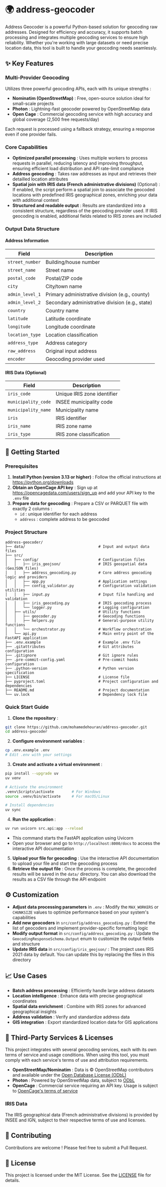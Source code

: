 # 🌍 address-geocoder

Address Geocoder is a powerful Python-based solution for geocoding raw addresses. Designed for efficiency and accuracy, it supports batch processing and integrates multiple geocoding services to ensure high reliability. Whether you're working with large datasets or need precise location data, this tool is built to handle your geocoding needs seamlessly.

## ✨ Key Features

### Multi-Provider Geocoding
Utilizes three powerful geocoding APIs, each with its unique strengths :
- **Nominatim (OpenStreetMap)** : Free, open-source solution ideal for small-scale projects
- **Photon** : Lightning-fast geocoder powered by OpenStreetMap data
- **Open Cage** : Commercial geocoding service with high accuracy and global coverage (2,500 free requests/day)

Each request is processed using a fallback strategy, ensuring a response even if one provider fails.

### Core Capabilities
- **Optimized parallel processing** : Uses multiple workers to process requests in parallel, reducing latency and improving throughput, ensuring efficient load distribution and API rate-limit compliance
- **Address geocoding** : Takes raw addresses as input and retrieves their detailled location attributes
- **Spatial join with IRIS data (French administrative divisions)** (Optional) : If enabled, the script perform a spatial join to associate the geocoded locations with predefined IRIS geographical zones, enriching your data with additional context
- **Structured and readable output** : Results are standardized into a consistent structure, regardless of the geocoding provider used. If IRIS geocoding is enabled, additional fields related to IRIS zones are included

### Output Data Structure

#### Address Information
| Field | Description |
|-------|-------------|
| `street_number` | Building/house number |
| `street_name` | Street name |
| `postal_code` | Postal/ZIP code |
| `city` | City/town name |
| `admin_level_1` | Primary administrative division (e.g., county) |
| `admin_level_2` | Secondary administrative division (e.g., state) |
| `country` | Country name |
| `latitude` | Latitude coordinate |
| `longitude` | Longitude coordinate |
| `location_type` | Location classification |
| `address_type` | Address category |
| `raw_address` | Original input address |
| `encoder` | Geocoding provider used |

#### IRIS Data (Optional)
| Field | Description |
|-------|-------------|
| `iris_code` | Unique IRIS zone identifier |
| `municipality_code` | INSEE municipality code |
| `municipality_name` | Municipality name |
| `iris` | IRIS identifier |
| `iris_name` | IRIS zone name |
| `iris_type` | IRIS zone classification |

## 🚀 Getting Started

### Prerequisites
1. **Install Python (version 3.13 or higher)** : Follow the official instructions at https://python.org/downloads
2. **Obtain an OpenCage API key** : Sign up at https://opencagedata.com/users/sign_up and add your API key to the `.env` file
3. **Prepare data for geocoding** : Prepare a CSV or PARQUET file with exactly 2 columns : 
   - `id` : unique identifier for each address
   - `address` : complete address to be geocoded

### Project Structure
```
address-geocoder/
├── data/                                 # Input and output data files
├── src/
│   ├── config/                           # Configuration files
│   │   ├── iris_geojson/                 # IRIS geospatial data (GeoJSON files)
│   │   ├── address_geocoding.py          # Core address geocoding logic and providers
│   │   ├── app.py                        # Application settings
│   │   ├── config_validator.py           # Configuration validation utilities
│   │   ├── input.py                      # Input file handling and validation
│   │   ├── iris_geocoding.py             # IRIS geocoding process
│   │   └── logger.py                     # Logging configuration
│   ├── utils/                            # Utility functions
│   │   ├── geocoder.py                   # Geocoding functions
│   │   ├── helpers.py                    # General-purpose utility functions
│   │   └── orchestrator.py               # Workflow orchestration
│   └── api.py                            # Main entry point of the FastAPI application
├── .env.example                          # Example .env file
├── .gitattributes                        # Git attributes configuration
├── .gitignore                            # Git ignore rules
├── .pre-commit-config.yaml               # Pre-commit hooks configuration
├── .python-version                       # Python version specification
├── LICENSE                               # License file
├── pyproject.toml                        # Project configuration and dependencies
├── README.md                             # Project documentation
└── uv.lock                               # Dependency lock file
```

### Quick Start Guide
1. **Clone the repository** :
```bash
git clone https://github.com/mohamedehouran/address-geocoder.git
cd address-geocoder
```
2. **Configure environment variables** :
```bash
cp .env.example .env
# Edit .env with your settings
```
3. **Create and activate a virtual environment** : 
```bash
pip install --upgrade uv
uv venv

# Activate the environment
.venv\Scripts\activate        # For Windows
source .venv/bin/activate     # For macOS/Linux

# Install dependencies
uv sync
```
4. **Run the application** :
```bash
uv run uvicorn src.api:app --reload
```
- This command starts the FastAPI application using Uvicorn
- Open your browser and go to `http://localhost:8000/docs` to access the interactive API documentation
5. **Upload your file for geocoding** : Use the interactive API documentation to upload your file and start the geocoding process
6. **Retrieve the output file** : Once the process is complete, the geocoded results will be saved in the `data/` directory. You can also download the results as a CSV file through the API endpoint

## ⚙️ Customization
- **Adjust data processing parameters** in `.env` : Modify the `MAX_WORKERS` or `CHUNKSIZE` values to optimize performance based on your system's capabilities
- **Add new geocoders** in `src/config/address_geocoding.py` : Extend the list of geocoders and implement provider-specific formatting logic
- **Modify output format** in `src/config/address_geocoding.py` : Update the `GeocodingResponseSchema.Output` enum to customize the output fields and structure
- **Update IRIS data** in `src/config/iris_geojson/` : The project uses IRIS 2021 data by default. You can update this by replacing the files in this directory

## 📈 Use Cases
- **Batch address processing** : Efficiently handle large address datasets
- **Location intelligence** : Enhance data with precise geographical coordinates
- **Spatial data enrichment** : Combine with IRIS zones for advanced geographical insights
- **Address validation** : Verify and standardize address data
- **GIS integration** : Export standardized location data for GIS applications

## 📝 Third-Party Services & Licenses
This project integrates with several geocoding services, each with its own terms of service and usage conditions. When using this tool, you must comply with each service's terms of use and attribution requirements.

- **OpenStreetMap/Nominatim** : Data is © OpenStreetMap contributors and available under the [Open Database License (ODbL)](https://www.openstreetmap.org/copyright)
- **Photon** : Powered by OpenStreetMap data, subject to [ODbL](https://www.openstreetmap.org/copyright)
- **OpenCage** : Commercial service requiring an API key. Usage is subject to [OpenCage's terms of service](https://www.opencagedata.com/terms)

### IRIS Data
The IRIS geographical data (French administrative divisions) is provided by INSEE and IGN, subject to their respective terms of use and licenses.

## 🤝 Contributing
Contributions are welcome ! Please feel free to submit a Pull Request.

## 📄 License
This project is licensed under the MIT License. See the [LICENSE](LICENSE) file for details.